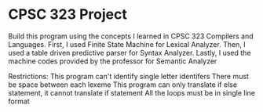 # CPSC 323 Project

Build this program using the concepts I learned in CPSC 323 Compilers and Languages. First, I used Finite State Machine for Lexical Analyzer. Then, I used a table driven predictive parser for Syntax Analyzer. Lastly, I used the machine codes provided by the professor for Semantic Analyzer

Restrictions:
        This program can't identify single letter identifers
        There must be space between each lexeme
        This program can only translate if else statement, it cannot translate if statement
        All the loops must be in single line format
